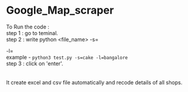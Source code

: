 # Google_Map_scraper
To Run the code : <br>
step 1 : go to teminal. <br>
step 2 : write python <file_name> -s=<search> -l=<location> <br>
example - `python3 test.py -s=cake -l=bangalore`  <br>
step 3 : click on 'enter'.  <br>
<br>
<br>
It create excel and csv file automatically and recode details of all shops.
